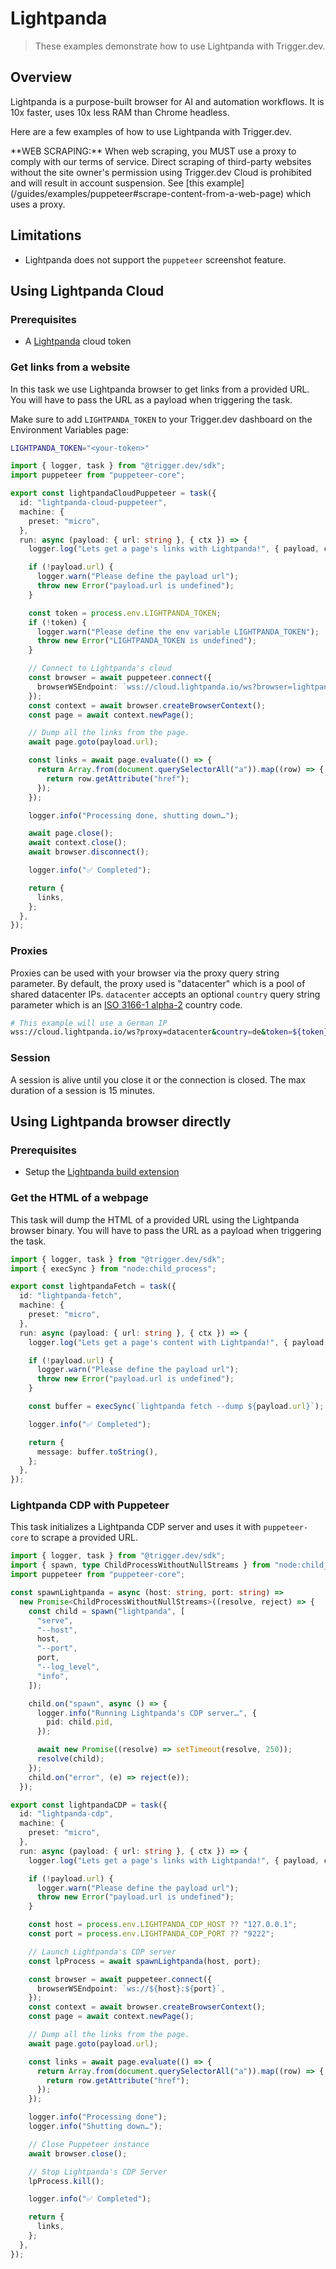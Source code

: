 # Lightpanda

> These examples demonstrate how to use Lightpanda with Trigger.dev.

## Overview

Lightpanda is a purpose-built browser for AI and automation workflows. It is 10x faster, uses 10x less RAM than Chrome headless.

Here are a few examples of how to use Lightpanda with Trigger.dev.

<Warning>
  **WEB SCRAPING:** When web scraping, you MUST use a proxy to comply with our terms of service. Direct scraping of third-party websites without the site owner's permission using Trigger.dev Cloud is prohibited and will result in account suspension. See [this example](/guides/examples/puppeteer#scrape-content-from-a-web-page) which uses a proxy.
</Warning>

## Limitations

* Lightpanda does not support the `puppeteer` screenshot feature.

## Using Lightpanda Cloud

### Prerequisites

* A [Lightpanda](https://lightpanda.io/) cloud token

### Get links from a website

In this task we use Lightpanda browser to get links from a provided URL. You will have to pass the URL as a payload when triggering the task.

Make sure to add `LIGHTPANDA_TOKEN` to your Trigger.dev dashboard on the Environment Variables page:

```bash
LIGHTPANDA_TOKEN="<your-token>"
```

```ts trigger/lightpanda-cloud-puppeteer.ts
import { logger, task } from "@trigger.dev/sdk";
import puppeteer from "puppeteer-core";

export const lightpandaCloudPuppeteer = task({
  id: "lightpanda-cloud-puppeteer",
  machine: {
    preset: "micro",
  },
  run: async (payload: { url: string }, { ctx }) => {
    logger.log("Lets get a page's links with Lightpanda!", { payload, ctx });

    if (!payload.url) {
      logger.warn("Please define the payload url");
      throw new Error("payload.url is undefined");
    }

    const token = process.env.LIGHTPANDA_TOKEN;
    if (!token) {
      logger.warn("Please define the env variable LIGHTPANDA_TOKEN");
      throw new Error("LIGHTPANDA_TOKEN is undefined");
    }

    // Connect to Lightpanda's cloud
    const browser = await puppeteer.connect({
      browserWSEndpoint: `wss://cloud.lightpanda.io/ws?browser=lightpanda&token=${token}`,
    });
    const context = await browser.createBrowserContext();
    const page = await context.newPage();

    // Dump all the links from the page.
    await page.goto(payload.url);

    const links = await page.evaluate(() => {
      return Array.from(document.querySelectorAll("a")).map((row) => {
        return row.getAttribute("href");
      });
    });

    logger.info("Processing done, shutting down…");

    await page.close();
    await context.close();
    await browser.disconnect();

    logger.info("✅ Completed");

    return {
      links,
    };
  },
});
```

### Proxies

Proxies can be used with your browser via the proxy query string parameter. By default, the proxy used is "datacenter" which is a pool of shared datacenter IPs.
`datacenter` accepts an optional `country` query string parameter which is an [ISO 3166-1 alpha-2](https://en.wikipedia.org/wiki/ISO_3166-1_alpha-2) country code.

```bash
# This example will use a German IP
wss://cloud.lightpanda.io/ws?proxy=datacenter&country=de&token=${token}
```

### Session

A session is alive until you close it or the connection is closed. The max duration of a session is 15 minutes.

## Using Lightpanda browser directly

### Prerequisites

* Setup the [Lightpanda build extension](/config/extensions/lightpanda)

### Get the HTML of a webpage

This task will dump the HTML of a provided URL using the Lightpanda browser binary. You will have to pass the URL as a payload when triggering the task.

```ts trigger/lightpanda-fetch.ts
import { logger, task } from "@trigger.dev/sdk";
import { execSync } from "node:child_process";

export const lightpandaFetch = task({
  id: "lightpanda-fetch",
  machine: {
    preset: "micro",
  },
  run: async (payload: { url: string }, { ctx }) => {
    logger.log("Lets get a page's content with Lightpanda!", { payload, ctx });

    if (!payload.url) {
      logger.warn("Please define the payload url");
      throw new Error("payload.url is undefined");
    }

    const buffer = execSync(`lightpanda fetch --dump ${payload.url}`);

    logger.info("✅ Completed");

    return {
      message: buffer.toString(),
    };
  },
});
```

### Lightpanda CDP with Puppeteer

This task initializes a Lightpanda CDP server and uses it with `puppeteer-core` to scrape a provided URL.

```ts trigger/lightpanda-cdp.ts
import { logger, task } from "@trigger.dev/sdk";
import { spawn, type ChildProcessWithoutNullStreams } from "node:child_process";
import puppeteer from "puppeteer-core";

const spawnLightpanda = async (host: string, port: string) =>
  new Promise<ChildProcessWithoutNullStreams>((resolve, reject) => {
    const child = spawn("lightpanda", [
      "serve",
      "--host",
      host,
      "--port",
      port,
      "--log_level",
      "info",
    ]);

    child.on("spawn", async () => {
      logger.info("Running Lightpanda's CDP server…", {
        pid: child.pid,
      });

      await new Promise((resolve) => setTimeout(resolve, 250));
      resolve(child);
    });
    child.on("error", (e) => reject(e));
  });

export const lightpandaCDP = task({
  id: "lightpanda-cdp",
  machine: {
    preset: "micro",
  },
  run: async (payload: { url: string }, { ctx }) => {
    logger.log("Lets get a page's links with Lightpanda!", { payload, ctx });

    if (!payload.url) {
      logger.warn("Please define the payload url");
      throw new Error("payload.url is undefined");
    }

    const host = process.env.LIGHTPANDA_CDP_HOST ?? "127.0.0.1";
    const port = process.env.LIGHTPANDA_CDP_PORT ?? "9222";

    // Launch Lightpanda's CDP server
    const lpProcess = await spawnLightpanda(host, port);

    const browser = await puppeteer.connect({
      browserWSEndpoint: `ws://${host}:${port}`,
    });
    const context = await browser.createBrowserContext();
    const page = await context.newPage();

    // Dump all the links from the page.
    await page.goto(payload.url);

    const links = await page.evaluate(() => {
      return Array.from(document.querySelectorAll("a")).map((row) => {
        return row.getAttribute("href");
      });
    });

    logger.info("Processing done");
    logger.info("Shutting down…");

    // Close Puppeteer instance
    await browser.close();

    // Stop Lightpanda's CDP Server
    lpProcess.kill();

    logger.info("✅ Completed");

    return {
      links,
    };
  },
});
```
